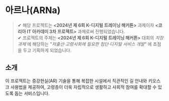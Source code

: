 # 아르나(ARNa)

> ✔ 해당 프로젝트는 **<2024년 제 6회 K-디지털 트레이닝 해커톤>** 과제이자 **<코리아 IT 아카데미 3차 프로젝트>** 과제로써 진행되었습니다.  
> ✔ 프로젝트의 주제는 **<2024년 제 6회 K-디지털 트레이닝 해커톤>** 대회의 *지정 과제* 에 해당하는 *"저출산‧고령사회에 필요한 첨단‧디지털 서비스 개발"* 에 초점을 두고 기획하게 되었습니다.

## 소개

이 프로젝트는 증강현실(AR) 기술을 통해 복잡한 시설에서 직관적인 길 안내와 키오스크 사용법을 제공하여, 고령층이 더욱 자립적으로 생활하고 사회적 참여를 확대할 수 있도록 돕는 서비스입니다.

